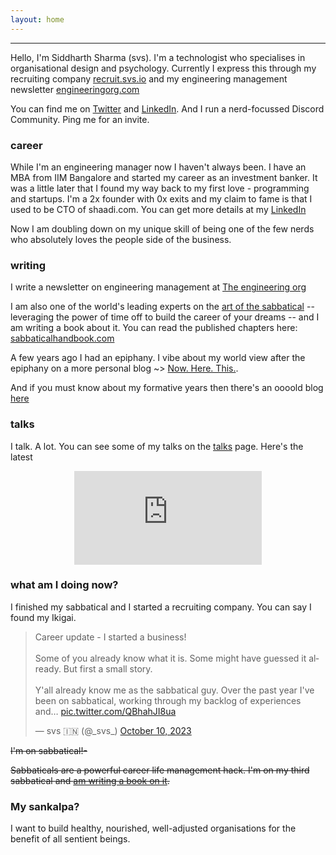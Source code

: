 ```yaml
---
layout: home
---
```


---
Hello, I'm Siddharth Sharma (svs). I'm a technologist who specialises in organisational design and psychology. Currently I express this through my recruiting company [recruit.svs.io](https://recruit.svs.io) and my engineering management newsletter [engineeringorg.com](https://engineeringorg.com)


You can find me on [Twitter](https://twitter.com/_svs_) and [LinkedIn](https://www.linkedin.com/in/siddharth-sharma-7941a611/). And I run a nerd-focussed Discord Community. Ping me for an invite.

### career

While I'm an engineering manager now I haven't always been. I have an MBA from IIM Bangalore and started my career as an investment banker. It was a little later that I found my way back to my first love - programming and startups. I'm a 2x founder with 0x exits and my claim to fame is that I used to be CTO of shaadi.com. You can get more details at my [LinkedIn](https://www.linkedin.com/in/siddharth-sharma-7941a611/)

Now I am doubling down on my unique skill of being one of the few nerds who absolutely loves the people side of the business.

### writing

I write a newsletter on engineering management at
[The engineering org](https://engineeringorg.com)

I am also one of the world's leading experts on the [art of the sabbatical](https://sabbaticalhandbook.com) -- leveraging the power of time off to build the career of your dreams -- and I am writing a book about it. You can read the published chapters here: [sabbaticalhandbook.com](https://sabbaticalhandbook.com)

A few years ago I had an epiphany. I vibe about my world view after the epiphany on a more personal blog ~> [Now. Here. This.](https://nowherethis.svs.io).

And if you must know about my formative years then there's an oooold blog [here](https://blog.svs.io)

### talks   
I talk. A lot. You can see some of my talks on the [talks](/talks.html) page. Here's the latest
<center>
<iframe src="https://www.youtube.com/embed/M_vHUl3riKQ" title="YouTube video player" frameborder="0" allow="accelerometer; autoplay; clipboard-write; encrypted-media; gyroscope; picture-in-picture; web-share" allowfullscreen></iframe>
</center>

### what am I doing now?

I finished my sabbatical and I started a recruiting company. You can say I found my Ikigai.
<blockquote class="twitter-tweet"><p lang="en" dir="ltr">Career update - I started a business!<br><br>Some of you already know what it is. Some might have guessed it already. But first a small story.<br><br>Y&#39;all already know me as the sabbatical guy. Over the past year I&#39;ve been on sabbatical, working through my backlog of experiences and… <a href="https://t.co/QBhahJI8ua">pic.twitter.com/QBhahJI8ua</a></p>&mdash; svs 🇮🇳 (@_svs_) <a href="https://twitter.com/_svs_/status/1711691873817944135?ref_src=twsrc%5Etfw">October 10, 2023</a></blockquote> <script async src="https://platform.twitter.com/widgets.js" charset="utf-8"></script>

<s>I'm on sabbatical!-

Sabbaticals are a powerful ~~career~~ life management hack. I'm on my third sabbatical and [am writing a book on it](https://sabbaticalhandbook.com).</s>

### My sankalpa?

I want to build healthy, nourished, well-adjusted organisations for the benefit of all sentient beings.


